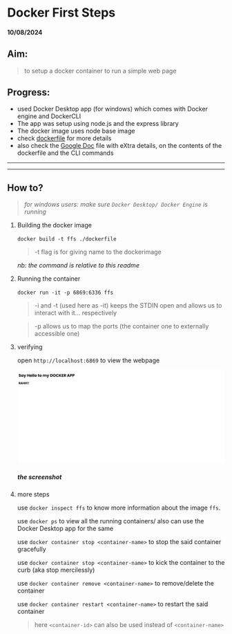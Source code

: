 # Docker First Steps
#### 10/08/2024

## Aim:
> to setup a docker container to run a simple web page


## Progress:
- used Docker Desktop app (for windows) which comes with Docker engine and DockerCLI
- The app was setup using node.js and the express library
- The docker image uses node base image
- check [dockerfile](./dockerfile) for more details
- also check the [Google Doc](https://shorturl.at/492qu) file with eXtra details, on the contents of the dockerfile and the CLI commands
---
---

## How to?
>_for windows users: make sure `Docker Desktop/ Docker Engine` is running_
1. Building the docker image

    `docker build -t ffs ./dockerfile`

    > -t flag is for giving name to the dockerimage

    _nb: the command is relative to this readme_


2. Running the container

    `docker run -it -p 6869:6336 ffs`

    > -i and -t (used here as -it) keeps the STDIN open and allows us to interact with it... respectively

    > -p allows us to map the ports (the container one to externally accessible one)

3. verifying

    open `http://localhost:6869` to view the webpage

    ![the ss](./thescs.png)
    ##### _the screenshot_
4. more steps

    use `docker inspect ffs` to know more information about the image `ffs`. 

    use `docker ps` to view all the running containers/ also can use the Docker Desktop app for the same

    use `docker container stop <container-name>` to stop the said container gracefully

    use `docker container stop <container-name>` to kick the container to the curb (aka stop mercilessly)

    use `docker container remove <container-name>` to remove/delete the container

    use `docker container restart <container-name>` to restart the said container


    > here `<container-id>` can also be used instead of `<container-name>`

